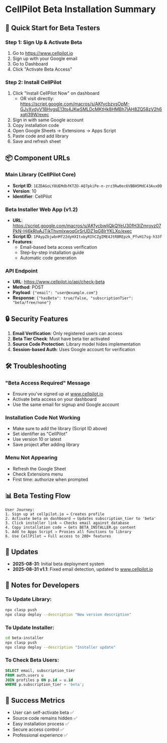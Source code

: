 # CellPilot Beta Installation Summary

## 🚀 Quick Start for Beta Testers

### Step 1: Sign Up & Activate Beta
1. Go to https://www.cellpilot.io
2. Sign up with your Google email
3. Go to Dashboard
4. Click "Activate Beta Access"

### Step 2: Install CellPilot
1. Click "Install CellPilot Now" on dashboard
   - OR visit directly: https://script.google.com/macros/s/AKfycbzvsOpM-GJvXvdyV18HvgsE13ts4JKwSMLDcMKtHk8HMBh7IAH8ZQ58zV2h6xqtj39W/exec
2. Sign in with same Google account
3. Copy installation code
4. Open Google Sheets → Extensions → Apps Script
5. Paste code and add library
6. Save and refresh sheet

## 📦 Component URLs

### Main Library (CellPilot Core)
- **Script ID**: `1EZDAGoLY8UEMdbfKTZO-AQ7pkiPe-n-zrz3Rw0ec6VBBH5MdC43Avx0O`
- **Version**: 10
- **Identifier**: CellPilot

### Beta Installer Web App (v1.2)
- **URL**: https://script.google.com/macros/s/AKfycbwIjQkQYeU30fH3lZmrovz07PkN-Hj6kRlvAJTikThvmlxwoqGrSrUDZ1qG8IrYKLXo/exec
- **Script ID**: `1PAypZbjwbnMf22dyHXItxbyRIhCZgIME4JtR8REpzk_PfvH17sg-h33f`
- **Features**:
  - Email-based beta access verification
  - Step-by-step installation guide
  - Automatic code generation

### API Endpoint
- **URL**: https://www.cellpilot.io/api/check-beta
- **Method**: POST
- **Payload**: `{"email": "user@example.com"}`
- **Response**: `{"hasBeta": true/false, "subscriptionTier": "beta/free/none"}`

## 🔒 Security Features

1. **Email Verification**: Only registered users can access
2. **Beta Tier Check**: Must have beta tier activated
3. **Source Code Protection**: Library model hides implementation
4. **Session-based Auth**: Uses Google account for verification

## 🛠️ Troubleshooting

### "Beta Access Required" Message
- Ensure you've signed up at www.cellpilot.io
- Activate beta access on your dashboard
- Use the same email for signup and Google account

### Installation Code Not Working
- Make sure to add the library (Script ID above)
- Set identifier as "CellPilot"
- Use version 10 or latest
- Save project after adding library

### Menu Not Appearing
- Refresh the Google Sheet
- Check Extensions menu
- First time: authorize when prompted

## 📊 Beta Testing Flow

```
User Journey:
1. Sign up at cellpilot.io → Creates profile
2. Activate beta on dashboard → Updates subscription_tier to 'beta'
3. Click installer link → Checks email against database
4. Copy installation code → Gets BETA_INSTALLER.gs content
5. Add to Apps Script → Proxies all functions to library
6. Use CellPilot → Full access to 200+ features
```

## 🔄 Updates

- **2025-08-31**: Initial beta deployment system
- **2025-08-31 v1.1**: Fixed email detection, updated to www.cellpilot.io

## 📝 Notes for Developers

### To Update Library:
```bash
npx clasp push
npx clasp deploy --description "New version description"
```

### To Update Installer:
```bash
cd beta-installer
npx clasp push
npx clasp deploy --description "Installer update"
```

### To Check Beta Users:
```sql
SELECT email, subscription_tier 
FROM auth.users u 
JOIN profiles p ON p.id = u.id 
WHERE p.subscription_tier = 'beta';
```

## 🎯 Success Metrics

- User can self-activate beta ✅
- Source code remains hidden ✅
- Easy installation process ✅
- Secure access control ✅
- Professional experience ✅